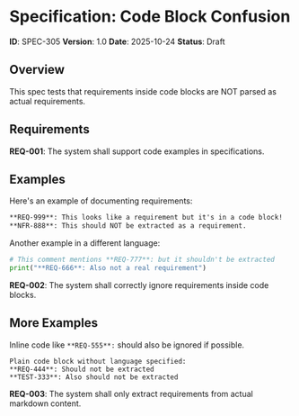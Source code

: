 # Specification: Code Block Confusion

**ID**: SPEC-305
**Version**: 1.0
**Date**: 2025-10-24
**Status**: Draft

## Overview

This spec tests that requirements inside code blocks are NOT parsed as actual requirements.

## Requirements

**REQ-001**: The system shall support code examples in specifications.

## Examples

Here's an example of documenting requirements:

```markdown
**REQ-999**: This looks like a requirement but it's in a code block!
**NFR-888**: This should NOT be extracted as a requirement.
```

Another example in a different language:

```python
# This comment mentions **REQ-777**: but it shouldn't be extracted
print("**REQ-666**: Also not a real requirement")
```

**REQ-002**: The system shall correctly ignore requirements inside code blocks.

## More Examples

Inline code like `**REQ-555**:` should also be ignored if possible.

```
Plain code block without language specified:
**REQ-444**: Should not be extracted
**TEST-333**: Also should not be extracted
```

**REQ-003**: The system shall only extract requirements from actual markdown content.
